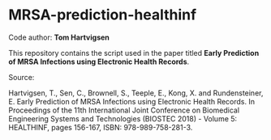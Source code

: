 # MRSA-prediction-healthinf

Code author: **Tom Hartvigsen**

This repository contains the script used in the paper titled **Early Prediction of MRSA Infections using Electronic Health Records**.

Source:

Hartvigsen, T., Sen, C., Brownell, S., Teeple, E., Kong, X. and Rundensteiner, E. Early Prediction of MRSA Infections using Electronic Health Records. In Proceedings of the 11th International Joint Conference on Biomedical Engineering Systems and Technologies (BIOSTEC 2018) - Volume 5: HEALTHINF, pages 156-167, ISBN: 978-989-758-281-3.
